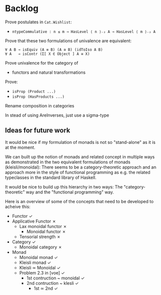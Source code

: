 Backlog
=======

Prove postulates in `Cat.Wishlist`:
 * `ntypeCommulative : n ≤ m → HasLevel ⟨ n ⟩₋₂ A → HasLevel ⟨ m ⟩₋₂ A`

Prove that these two formulations of univalence are equivalent:

    ∀ A B → isEquiv (A ≡ B) (A ≅ B) (idToIso A B)
    ∀ A   → isContr (Σ[ X ∈ Object ] A ≅ X)

Prove univalence for the category of
  * functors and natural transformations

Prove:
  * `isProp (Product ...)`
  * `isProp (HasProducts ...)`

Rename composition in categories

In stead of using AreInverses, just use a sigma-type

Ideas for future work
---------------------

It would be nice if my formulation of monads is not so "stand-alone" as it is at
the moment.

We can built up the notion of monads and related concept in multiple ways as
demonstrated in the two equivalent formulations of monads (kleisli/monoidal):
There seems to be a category-theoretic approach and an approach more in the
style of functional programming as e.g. the related typeclasses in the
standard library of Haskell.

It would be nice to build up this hierarchy in two ways: The
"category-theoretic" way and the "functional programming" way.

Here is an overview of some of the concepts that need to be developed to acheive
this:

* Functor ✓
* Applicative Functor ✗
  * Lax monoidal functor ✗
    * Monoidal functor ✗
  * Tensorial strength ✗
* Category ✓
  * Monoidal category ✗
* Monad
  * Monoidal monad ✓
  * Kleisli monad ✓
  * Kleisli ≃ Monoidal ✓
  * Problem 2.3 in [voe] ✓
    * 1st contruction ~ monoidal ✓
    * 2nd contruction ~ klesli ✓
      * 1st ≃ 2nd ✓
